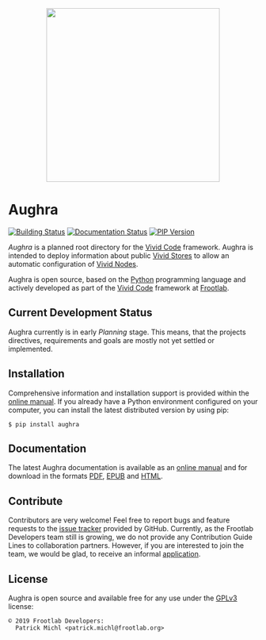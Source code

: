 <div align="center">
  <img src="https://www.frootlab.org/images/fig/aughra.svg" width=350px>
</div>

Aughra
======

[![Building Status](https://travis-ci.org/frootlab/aughra.svg?branch=master)](https://travis-ci.org/frootlab/aughra)
[![Documentation Status](https://readthedocs.org/projects/aughra/badge/?version=latest)](https://aughra.readthedocs.io/en/latest/?badge=latest)
[![PIP Version](https://badge.fury.io/py/aughra.svg)](https://badge.fury.io/py/aughra)

*Aughra* is a planned root directory for the [Vivid Code](https://www.frootlab.org/projects/vivid.html) framework.
Aughra is intended to deploy information about public [Vivid Stores](https://www.frootlab.org/projects/vivid/store.html)
to allow an automatic configuration of [Vivid Nodes](https://www.frootlab.org/projects/vivid/node.html).

Aughra is open source, based on the [Python](https://www.python.org/)
programming language and actively developed as part of the
[Vivid Code](https://www.frootlab.org/vivid) framework at
[Frootlab](https://www.frootlab.org).

Current Development Status
--------------------------

Aughra currently is in early *Planning* stage. This means, that the projects
directives, requirements and goals are mostly not yet settled or implemented.

Installation
------------

Comprehensive information and installation support is provided within the
[online manual](https://aughra.readthedocs.io/en/latest/). If you already have a
Python environment configured on your computer, you can install the latest
distributed version by using pip:

    $ pip install aughra

Documentation
-------------

The latest Aughra documentation is available as an [online
manual](https://aughra.readthedocs.io/en/latest/) and for download in the
formats [PDF](https://readthedocs.org/projects/aughra/downloads/pdf/latest/),
[EPUB](https://readthedocs.org/projects/aughra/downloads/epub/latest/) and
[HTML](https://readthedocs.org/projects/aughra/downloads/htmlzip/latest/).

Contribute
----------

Contributors are very welcome! Feel free to report bugs and feature requests to
the [issue tracker](https://github.com/frootlab/aughra/issues) provided by
GitHub. Currently, as the Frootlab Developers team still is growing, we do not
provide any Contribution Guide Lines to collaboration partners. However, if you
are interested to join the team, we would be glad, to receive an informal
[application](mailto:application@frootlab.org).

License
-------

Aughra is open source and available free for any use under the
[GPLv3](https://www.gnu.org/licenses/gpl.html) license:

    © 2019 Frootlab Developers:
      Patrick Michl <patrick.michl@frootlab.org>
